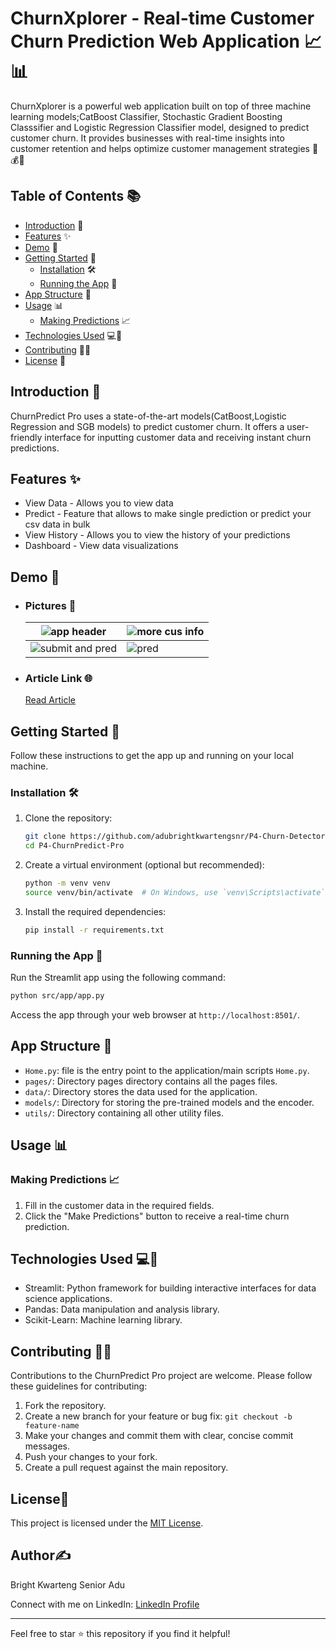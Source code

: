 # ChurnXplorer - Real-time Customer Churn Prediction Web Application 📈📊

ChurnXplorer is a powerful web application built on top of three machine learning models;CatBoost Classifier, Stochastic Gradient Boosting Classsifier and Logistic Regression Classifier model, designed to predict customer churn. It provides businesses with real-time insights into customer retention and helps optimize customer management strategies 💼💰🤖

## Table of Contents 📚

- [Introduction](#introduction) 📝
- [Features](#features) ✨
- [Demo](#demo) 🚀
- [Getting Started](#getting-started) 🏁
  - [Installation](#installation) 🛠️
  - [Running the App](#running-the-app) 🏃
- [App Structure](#app-structure) 🧱
- [Usage](#usage) 📊
  - [Making Predictions](#making-predictions) 📈
- [Technologies Used](#technologies-used) 💻🔬
- [Contributing](#contributing) 🤝🙌
- [License](#license) 📜

## Introduction 🚀

ChurnPredict Pro uses a state-of-the-art models(CatBoost,Logistic Regression and SGB models) to predict customer churn. It offers a user-friendly interface for inputting customer data and receiving instant churn predictions.

## Features ✨

- View Data - Allows you to view data 
- Predict - Feature that allows to make single prediction or predict your csv data in bulk
- View History - Allows you to view the history of your predictions
- Dashboard - View data visualizations

## Demo 🚀

- ### Pictures 📸
  | ![app header](https://p4-churn-detector-embedding-ml-models-in.onrender.com) | ![more cus info](https://github.com/adubrightkwartengsnr/P4-Churn-Detector-Embedding-ML-models-in-Web-framework-Streamlit) |
  | --------------------------------------------------------------------------------------------------------------------------------------------------------------- | ---------------------------------------------------------------------------------------------------------------------------------------------------------------------- |
  |![submit and pred](https://p4-churn-detector-embedding-ml-models-in.onrender.com)| ![pred](https://github.com/adubrightkwartengsnr/P4-Churn-Detector-Embedding-ML-models-in-Web-framework-Streamlit)                 |

- ### Article Link 🌐
  [Read Article](https://medium.com/@adubrightkwarrteng11/churnxplorer-e5af00c55cb6)

## Getting Started 🏁

Follow these instructions to get the app up and running on your local machine.

### Installation 🛠️

1. Clone the repository:

   ```bash
   git clone https://github.com/adubrightkwartengsnr/P4-Churn-Detector-Embedding-ML-models-in-Web-framework-Streamlit
   cd P4-ChurnPredict-Pro
   ```

2. Create a virtual environment (optional but recommended):

   ```bash
   python -m venv venv
   source venv/bin/activate  # On Windows, use `venv\Scripts\activate`
   ```

3. Install the required dependencies:

   ```bash
   pip install -r requirements.txt
   ```

### Running the App 🏃

Run the Streamlit app using the following command:

```bash
python src/app/app.py
```

Access the app through your web browser at `http://localhost:8501/`.

## App Structure 🧱

- `Home.py`: file is the entry point to the application/main scripts `Home.py`.
- `pages/`: Directory pages directory contains all the pages files.
- `data/`: Directory stores the data used for the application.
- `models/`: Directory for storing the pre-trained models and the encoder.
- `utils/`: Directory containing all other utility files.

## Usage 📊

### Making Predictions 📈

1. Fill in the customer data in the required fields.
2. Click the "Make Predictions" button to receive a real-time churn prediction.

## Technologies Used 💻🔬

- Streamlit: Python framework for building interactive interfaces for data science applications.
- Pandas: Data manipulation and analysis library.
- Scikit-Learn: Machine learning library.

## Contributing 🤝🙌

Contributions to the ChurnPredict Pro project are welcome. Please follow these guidelines for contributing:

1. Fork the repository.
2. Create a new branch for your feature or bug fix: `git checkout -b feature-name`
3. Make your changes and commit them with clear, concise commit messages.
4. Push your changes to your fork.
5. Create a pull request against the main repository.

## License📜

This project is licensed under the [MIT License](LICENSE).

## Author✍️

Bright Kwarteng Senior Adu

Connect with me on LinkedIn: [LinkedIn Profile](https://www.linkedin.com/in/bright-adu-kwarteng-snr)

---

Feel free to star ⭐ this repository if you find it helpful!
